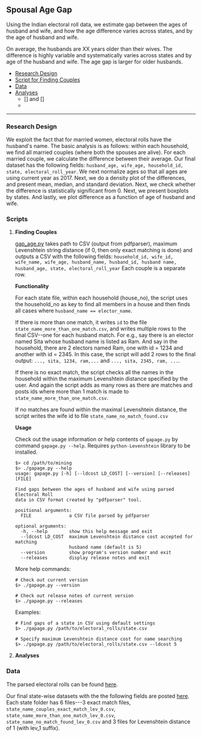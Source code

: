 ## Spousal Age Gap

Using the Indian electoral roll data, we estimate gap between the ages of husband and wife, and how the age difference varies across states, and by the age of husband and wife. 

On average, the husbands are XX years older than their wives. The difference is highly variable and systematically varies across states and by age of the husband and wife. The age gap is larger for older husbands.

* [Research Design](#)
* [Script for Finding Couples]()
* [Data](data/)
* [Analyses]()
    - [] and []
    - 
---

### Research Design

We exploit the fact that for married women, electoral rolls have the husband's name. The basic analysis is as follows: within each household, we find all married couples (where both the spouses are alive). For each married couple, we calculate the difference between their average. Our final dataset has the following fields: `husband_age, wife_age, household_id, state, electoral_roll_year`. We next normalize ages so that all ages are using current year as 2017. Next, we do a density plot of the differences, and present mean, median, and standard deviation. Next, we check whether the difference is statistically significant from 0. Next, we present boxplots by states. And lastly, we plot difference as a function of age of husband and wife. 

### Scripts

1. **Finding Couples**
    
    [gap_age.py](gap_age.py) takes path to CSV (output from pdfparser), maximum Levenshtein string distance (if 0, then only exact matching is done) and outputs a CSV with the following fields: ```household_id, wife_id, wife_name, wife_age, husband_name, husband_id, husband name, husband_age, state, electoral_roll_year``` Each couple is a separate row.

    **Functionality**

    For each state file, within each household (house_no), the script uses the household_no as key to find all members in a house and then finds all cases where `husband_name == elector_name`.

    If there is more than one match, it writes `id` to the file `state_name_more_than_one_match.csv`, and writes multiple rows to the final CSV--one for each husband match. For e.g., say there is an elector named Sita whose husband name is listed as Ram. And say in the household, there are 2 electors named Ram, one with id = 1234 and another with id = 2345. In this case, the script will add 2 rows to the final output: `..., sita, 1234, ram,...` and `..., sita, 2345, ram, ...`.

    If there is no exact match, the script checks all the names in the household within the maximum Levenshtein distance specified by the user. And again the script adds as many rows as there are matches and posts ids where more than 1 match is made to `state_name_more_than_one_match.csv`. 

    If no matches are found within the maximal Levenshtein distance, the script writes the wife id to file `state_name_no_match_found.csv`

    **Usage**

    Check out the usage information or help contents of `gapage.py` by command `gapage.py --help`. Requires `python-Levenshtein` library to be installed.

    ```
    $> cd /path/to/mining
    $> ./gapage.py --help
    usage: gapage.py [-h] [--ldcost LD_COST] [--version] [--releases] [FILE]

    Find gaps between the ages of husband and wife using parsed Electoral Roll
    data in CSV format created by "pdfparser" tool.

    positional arguments:
      FILE              a CSV file parsed by pdfparser

    optional arguments:
      -h, --help        show this help message and exit
      --ldcost LD_COST  maximum Levenshtein distance cost accepted for matching
                        husband name (default is 5)
      --version         show program's version number and exit
      --releases        display release notes and exit
    ```

    More help commands:

    ```
    # Check out current version
    $> ./gapage.py --version

    # Check out release notes of current version
    $> ./gapage.py --releases
    ```

    Examples:

    ```
    # Find gaps of a state in CSV using default settings
    $> ./gapage.py /path/to/electoral_rolls/state.csv

    # Specify maximum Levenshtein distance cost for name searching
    $> ./gapage.py /path/to/electoral_rolls/state.csv --ldcost 5
    ```

2. **Analyses**

### Data

The parsed electoral rolls can be found [here](https://dataverse.harvard.edu/dataset.xhtml?persistentId=doi:10.7910/DVN/MUEGDT). 

Our final state-wise datasets with the the following fields are posted [here](https://dataverse.harvard.edu/dataset.xhtml?persistentId=doi:10.7910/DVN/MUEGDT). Each state folder has 6 files---3 exact match files, `state_name_couples_exact_match_lev_0.csv`,  `state_name_more_than_one_match_lev_0.csv`, `state_name_no_match_found_lev_0.csv` and 3 files for Levenshtein distance of 1 (with lev_1 suffix).

